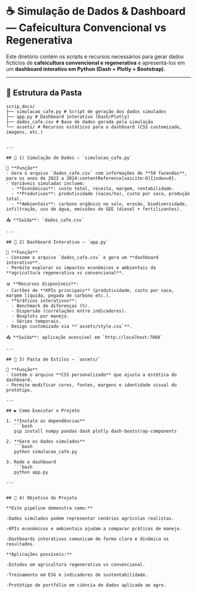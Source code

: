 # ☕️ Simulação de Dados & Dashboard — Cafeicultura Convencional vs Regenerativa

Este diretório contém os scripts e recursos necessários para gerar dados fictícios de **cafeicultura convencional e regenerativa** e apresentá-los em um **dashboard interativo em Python (Dash + Plotly + Bootstrap)**.

---

## 📌 Estrutura da Pasta

```text
scrip_docs/
├── simulacao_cafe.py # Script de geração dos dados simulados
├── app.py # Dashboard interativo (Dash/Plotly)
├── dados_cafe.csv # Base de dados gerada pela simulação
└── assets/ # Recursos estáticos para o dashboard (CSS customizado, imagens, etc.)


---

## 📌 1) Simulação de Dados — `simulacao_cafe.py`

📍 **Função**  
- Gera o arquivo `dados_cafe.csv` com informações de **50 fazendas**, para os anos de 2022 a 2024:contentReference[oaicite:0]{index=0}.  
- Variáveis simuladas incluem:
  - **Econômicas**: custo total, receita, margem, rentabilidade.  
  - **Produtivas**: produtividade (sacas/ha), custo por saca, produção total.  
  - **Ambientais**: carbono orgânico no solo, erosão, biodiversidade, infiltração, uso de água, emissões de GEE (diesel + fertilizantes).  

📤 **Saída**: `dados_cafe.csv`

---

## 📌 2) Dashboard Interativo — `app.py`

📍 **Função**  
- Consome o arquivo `dados_cafe.csv` e gera um **dashboard interativo**.  
- Permite explorar os impactos econômicos e ambientais da **agricultura regenerativa vs convencional**.  

📊 **Recursos disponíveis**:
- Cartões de **KPIs principais** (produtividade, custo por saca, margem líquida, pegada de carbono etc.).  
- **Gráficos interativos**:
  - Benchmark de diferenças (%).  
  - Dispersão (correlações entre indicadores).  
  - Boxplots por manejo.  
  - Séries temporais.  
- Design customizado via **`assets/style.css`**.

📤 **Saída**: aplicação acessível em `http://localhost:7860`

---

## 📌 3) Pasta de Estilos — `assets/`

📍 **Função**  
- Contém o arquivo **CSS personalizado** que ajusta a estética do dashboard.  
- Permite modificar cores, fontes, margens e identidade visual do protótipo.  

---

## ▶️ Como Executar o Projeto

1. **Instale as dependências**  
   ```bash
   pip install numpy pandas dash plotly dash-bootstrap-components

2. **Gere os dados simulados**
   ```bash
   python simulacao_cafe.py

3. Rode o dashboard
   ```bash
   python app.py

---


## 🎯 4) Objetivo do Projeto

**Este pipeline demonstra como:**

-Dados simulados podem representar cenários agrícolas realistas.

-KPIs econômicos e ambientais ajudam a comparar práticas de manejo.

-Dashboards interativos comunicam de forma clara e dinâmica os resultados.

**Aplicações possíveis:**

-Estudos em agricultura regenerativa vs convencional.

-Treinamento em ESG e indicadores de sustentabilidade.

-Protótipo de portfólio em ciência de dados aplicada ao agro.
